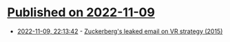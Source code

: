 # [Published on 2022-11-09](index.md)

* [2022-11-09, 22:13:42](https://news.ycombinator.com/item?id=33538742) - [Zuckerberg's leaked email on VR strategy (2015)](https://www.scribd.com/document/399594551/2015-06-22-MARK-S-VISION)
